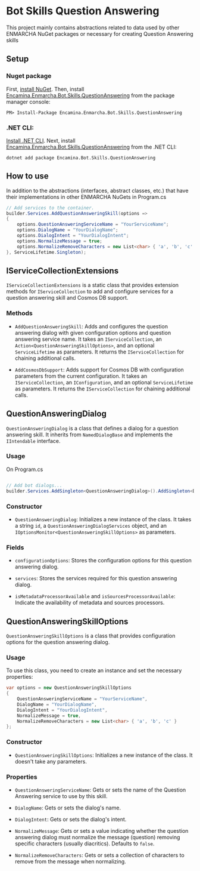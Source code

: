 ﻿# Bot Skills Question Answering

This project mainly contains abstractions related to data used by other ENMARCHA NuGet packages or necessary for creating Question Answering skills

## Setup

### Nuget package

First, [install NuGet](http://docs.nuget.org/docs/start-here/installing-nuget). Then, install [Encamina.Enmarcha.Bot.Skills.QuestionAnswering](https://www.nuget.org/packages/Encamina.Enmarcha.Bot.Skills.QuestionAnswering) from the package manager console:

    PM> Install-Package Encamina.Enmarcha.Bot.Skills.QuestionAnswering

### .NET CLI:

[Install .NET CLI](https://learn.microsoft.com/en-us/dotnet/core/tools/). Next, install [Encamina.Enmarcha.Bot.Skills.QuestionAnswering](https://www.nuget.org/packages/Encamina.Enmarcha.Bot.Skills.QuestionAnswering) from the .NET CLI:

    dotnet add package Encamina.Bot.Skills.QuestionAnswering

## How to use

In addition to the abstractions (interfaces, abstract classes, etc.) that have their implementations in other ENMARCHA NuGets
in Program.cs

```csharp
// Add services to the container.
builder.Services.AddQuestionAnsweringSkill(options =>
{
    options.QuestionAnsweringServiceName = "YourServiceName";
    options.DialogName = "YourDialogName";
    options.DialogIntent = "YourDialogIntent";
    options.NormalizeMessage = true;
    options.NormalizeRemoveCharacters = new List<char> { 'a', 'b', 'c' };
}, ServiceLifetime.Singleton);

```

## IServiceCollectionExtensions

`IServiceCollectionExtensions` is a static class that provides extension methods for `IServiceCollection` to add and configure services for a question answering skill and Cosmos DB support.

### Methods

- `AddQuestionAnsweringSkill`: Adds and configures the question answering dialog with given configuration options and question answering service name. It takes an `IServiceCollection`, an `Action<QuestionAnsweringSkillOptions>`, and an optional `ServiceLifetime` as parameters. It returns the `IServiceCollection` for chaining additional calls.

- `AddCosmosDbSupport`: Adds support for Cosmos DB with configuration parameters from the current configuration. It takes an `IServiceCollection`, an `IConfiguration`, and an optional `ServiceLifetime` as parameters. It returns the `IServiceCollection` for chaining additional calls.

## QuestionAnsweringDialog

`QuestionAnsweringDialog` is a class that defines a dialog for a question answering skill. It inherits from `NamedDialogBase` and implements the `IIntendable` interface.

### Usage

On Program.cs

```csharp

// Add bot dialogs...
builder.Services.AddSingleton<QuestionAnsweringDialog>().AddSingleton<Dialog, QuestionAnsweringDialog>();

```

### Constructor

- `QuestionAnsweringDialog`: Initializes a new instance of the class. It takes a string `id`, a `QuestionAnsweringDialogServices` object, and an `IOptionsMonitor<QuestionAnsweringSkillOptions>` as parameters.

### Fields

- `configurationOptions`: Stores the configuration options for this question answering dialog.

- `services`: Stores the services required for this question answering dialog.

- `isMetadataProcessorAvailable` and `isSourcesProcessorAvailable`: Indicate the availability of metadata and sources processors.

## QuestionAnsweringSkillOptions

`QuestionAnsweringSkillOptions` is a class that provides configuration options for the question answering dialog.

### Usage

To use this class, you need to create an instance and set the necessary properties:

```csharp
var options = new QuestionAnsweringSkillOptions
{
    QuestionAnsweringServiceName = "YourServiceName",
    DialogName = "YourDialogName",
    DialogIntent = "YourDialogIntent",
    NormalizeMessage = true,
    NormalizeRemoveCharacters = new List<char> { 'a', 'b', 'c' }
};
```

### Constructor

- `QuestionAnsweringSkillOptions`: Initializes a new instance of the class. It doesn't take any parameters.

### Properties

- `QuestionAnsweringServiceName`: Gets or sets the name of the Question Answering service to use by this skill.

- `DialogName`: Gets or sets the dialog's name.

- `DialogIntent`: Gets or sets the dialog's intent.

- `NormalizeMessage`: Gets or sets a value indicating whether the question answering dialog must normalize the message (question) removing specific characters (usually diacritics). Defaults to `false`.

- `NormalizeRemoveCharacters`: Gets or sets a collection of characters to remove from the message when normalizing.
